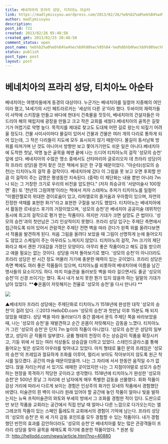 ```yaml
---
title: 베네치아의 프라리 성당, 티치아노 아순타
link: https://madlymissyou.wordpress.com/2013/02/26/%eb%b2%a0%eb%84%a4%ec%b9%98%ec%95%84-%ed%8b%b0%ec%b9%98%ec%95%84%eb%85%b8-%ec%95%84%ec%88%9c%ed%83%80/
author: madlymissyou
description: 
post_id: 721
created: 2013/02/26 05:48:50
created_gmt: 2013/02/25 20:48:50
comment_status: open
post_name: %eb%b2%a0%eb%84%a4%ec%b9%98%ec%95%84-%ed%8b%b0%ec%b9%98%ec%95%84%eb%85%b8-%ec%95%84%ec%88%9c%ed%83%80
status: publish
post_type: post
layout: post
---
```


# 베네치아의 프라리 성당, 티치아노 아순타

베네치아는 여행자들에게 동경의 대상이다. 누군가는 베네치아를 일컬어 지중해의 여인이라 했고, 14세기의 시인 페트라르카는 '세상의 다른 곳'이라 했다. 두바이의 재력가들이 사막에 스키장을 만들고 바다에 현대식 건축물을 짓듯이, 베네치아의 건설자들은 아드리아 해의 매립지에 광장을 만들고 크고 작은 교회를 세웠다.베네치아의 골목은 길찾기가 어렵기로 악명 높다. 목적지를 제대로 찾고도 도대체 어떤 길로 왔는지 되짚기 어려울 정도다. 건물 사이사이마다 물길이 있어서 건물과 건물은 여러 개의 다리로 통하게 되어 있는데, 그 작은 다리들이 지도에 모두 표시되지 않기 때문이다. 물길이 동서남북 방위를 따져가며 난 것도 아니어서 방향만 보고 쫓아가기만도 쉬운 일은 아니다.베네치아에 도착한 첫날, 악명 높은 골목을 헤맨 끝에 나는 드디어 티치아노의 걸작 '성모의 승천' 앞에 섰다. 베네치아의 수많은 명소 중에서도 산타마리아 글로리오자 데 프라리 성당(이하 프라리 성당)을 먼저 찾은 것은 책에서 읽은 한 구절 때문이었다. "아순타(성모의 승천)는 티치아노의 걸작 중 걸작이다. 베네치아에 갔다 이 그림을 못 보고 오면 후회할 만큼 이 걸작이 주는 감명은 평생동안 지속된다. (중략) 이 제단화는 내용 뿐만 아니라 7m나 되는 그 거창한 크기로 우리의 비전을 압도한다." (저자 최승규의 '서양미술사 100장면' 중) 또 '천년의 그림여행'이라는 책에서 저자 스테파노 추피가 티치아노를 일컬어 "미켈란젤로의 위대한 경이로움이 있고, 라파엘로의 즐거움과 우아함이 있으며, 자연의 진정한 색채를 표현한 화가"라고 표현한 구절을 보기도 했었다. 티치아노는 베네치아에서 활동한 르네상스 후기의 거장이었으며, '성모의 승천'은 베네치아 공공미술 데뷔작인 동시에 최고의 걸작으로 평가 받는 작품이다. 하지만 기대가 크면 실망도 큰 법이다. '성모의 승천'과의 첫만남은 그리 인상적이지 못했다. 프라리 성당 입구는 주제단 측면에서 접근하도록 되어 있어서 관람객은 주제단 전면 벽을 따라 걷다가 왼쪽 위를 올려다보면서 작품을 발견하게 된다. 처음 그림을 올려다 보았을 때 그림이 선명하게 눈에 들어오지도 않았고 스케일이 주는 아우라도 느껴지지 않았다. 티치아노의 걸작, 7m 크기의 제단화라고 해서 괜한 기대감을 가졌던 모양이다. 아무리 좋은 작품이라고 해도 감동 받으려고 애쓸 필요는 없는 것이다. 성당을 마저 돌아보기로 했다. '성모의 승천'이 아니더라도 프라리 성당은 반 시간 정도 머물러 가기에 충분한 매력이 있는 곳이었다. 프라리 성당은 측면 벽에도 여러 좋은 작품들이 있으며, 티치아노를 비롯하여 베네치아에 이름을 남긴 명사들의 묘소이기도 하다. 마치 미술관을 둘러보듯 벽을 따라 걸으면서도 줄곧 '성모의 승천'이 신경 쓰이기는 했다. 혹시 내가 보지 못한 뭔가 있지 않을까 하는 일말의 기대가 남아 있었다. **◆온몸이 저릿해지는 전율로 '성모의 승천'을 다시 만나다 **

![](http://www.hellodd.com/data/photos/IMAGE/NEWS//2013/02/20130226141546.jpg)

▲베네치아 프라리 성당에는 주제단화로 티치아노가 1518년에 완성한 대작 '성모의 승천'이 걸려 있다. ⓒ2013 HelloDD.com
'성모의 승천'과 첫만남 이후 15분도 채 되지 않았을 때였다. 성당 벽을 따라 둘러보다가 중간 쯤에서 문득 주제단 쪽을 바라보았을 때, 나는 '성모의 승천'을 재발견하고 순간 온몸이 저릿해지는 감동을 느꼈다. 티치아노가 그린 '성모의 승천'은 단지 7m 높이의 작품이 아니었다. '성모의 승천'은 성당의 일부였고, 성당이 곧 작품의 일부였다. 궁륭 형태의 천장이 주는 상승감이 작품을 확장시키고, 기둥 위에 서 있는 여러 석상들도 상승감을 더하고 있었다. 스테인드글라스를 통해 들어오는 빛은 성모의 아우라를 빚어내고 있었다. 아치 형태로 뚫린 문의 프레임은 '성모의 승천'의 프레임과 절묘하게 조화를 이루어, 멀리서 보아도 작아보이지 않도록 원근 착시를 일으켰다. 공간의 마술 때문이었을까. 나는 그 자리에 서서 한동안 움직일 수가 없었다. 앉을 자리는커녕 서 있기도 애매한 곳이었지만 나는 그 지점이야말로 성모가 승천하는 현장을 목격하기 적당한 곳이라고 생각했다. 1518년에 티치아노가 완성한 '성모의 승천'은 500년 훗날 그 자리에 선 남자에게 매우 특별한 감동을 선물했다. 회화 작품이 감상 거리에 따라서 다르게 보이는 경험은 인상주의 화가인 모네의 작품에서 경험했던 바였다. 미술관의 흰 벽이 아니라 원래 있어야 할 공간에 놓인 작품이 얼마나 빛을 발하는지는 뉴욕 프릭미술관의 와토와 부셰의 방에서 그 조화를 경험한 적이 있다. 도판으로만 보던 작품을 교회라는 공간에서 직접 만날 때 얼마나 다른 느낌으로 다가오는지는 엘 그레코의 작품이 있는 스페인 톨레도의 교회에서의 경험이 기억에 남는다. 프라리 성당의 '성모의 승천'은 위 세 가지 감동 포인트를 모두 경험할 수 있는 작품이다. 내가 경험했던 반전의 효과를 감안하더라도 '성모의 승천'은 베네치아를 찾는 많은 관광객들이 프라리 성당을 찾아 골목을 헤매도록 하기에 충분한 작품이었다. * 원본 링크: http://hellodd.com/news/article.html?no=40880